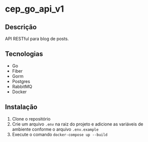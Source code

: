 # cep_go_api_v1

## Descrição
API RESTful para blog de posts.

## Tecnologias
- Go
- Fiber
- Gorm
- Postgres
- RabbitMQ
- Docker

## Instalação
1. Clone o repositório
2. Crie um arquivo `.env` na raiz do projeto e adicione as variáveis de ambiente conforme o arquivo `.env.example`
3. Execute o comando `docker-compose up --build`

